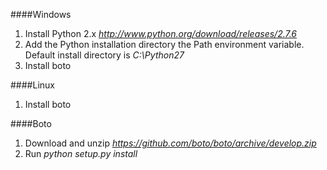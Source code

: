 ####Windows
1. Install Python 2.x *http://www.python.org/download/releases/2.7.6*
2. Add the Python installation directory the Path environment variable.  Default install directory is *C:\Python27*
3. Install boto

####Linux
1. Install boto

####Boto
1. Download and unzip *https://github.com/boto/boto/archive/develop.zip*
2. Run *python setup.py install*
